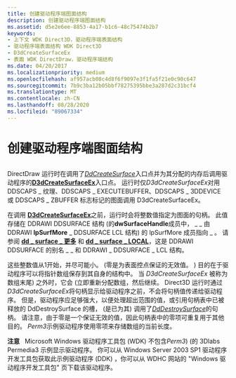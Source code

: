 ```yaml
---
title: 创建驱动程序端图面结构
description: 创建驱动程序端图面结构
ms.assetid: d5e2e6ee-8853-4a17-b1c6-48c75474b2b7
keywords:
- 上下文 WDK Direct3D，驱动程序端表面结构
- 驱动程序端表面结构 WDK Direct3D
- D3dCreateSurfaceEx
- 表面 WDK DirectDraw，驱动程序端结构
ms.date: 04/20/2017
ms.localizationpriority: medium
ms.openlocfilehash: af957acb08c4d8f6f9097e3f1fa5f21e0c90c647
ms.sourcegitcommit: 7b9c3ba12b05bbf78275395bbe3a287d2c31bcf4
ms.translationtype: MT
ms.contentlocale: zh-CN
ms.lasthandoff: 08/28/2020
ms.locfileid: "89067334"
---
```

# <a name="creating-driver-side-surface-structures"></a>创建驱动程序端图面结构


## <span id="ddk_creating_driver_side_surface_structures_gg"></span><span id="DDK_CREATING_DRIVER_SIDE_SURFACE_STRUCTURES_GG"></span>


DirectDraw 运行时在调用了[*DdCreateSurface*](/previous-versions/windows/hardware/drivers/ff549263(v=vs.85))入口点并为其分配的内存后调用驱动程序的[**D3dCreateSurfaceEx**](/windows/desktop/api/ddrawint/nc-ddrawint-pdd_createsurfaceex)入口点。 运行时仅*D3dCreateSurfaceEx*对用 DDSCAPS \_ 纹理、DDSCAPS \_ EXECUTEBUFFER、DDSCAPS \_ 3DDEVICE 或 DDSCAPS \_ ZBUFFER 标志标记的图面调用 D3dCreateSurfaceEx。

在调用 [**D3dCreateSurfaceEx**](/windows/desktop/api/ddrawint/nc-ddrawint-pdd_createsurfaceex)之前，运行时会将整数值指定为图面的句柄。 此值存储在 DDRAWI DDSURFACE 结构 (的**dwSurfaceHandle**成员中， \_ \_ 由 DDRAWI **lpSurfMore** \_ DDSURFACE LCL 结构) 的 lpSurfMore 成员指向 \_ 。 请参阅 [**dd \_ surface \_ 更多**](/windows/desktop/api/ddrawint/ns-ddrawint-_dd_surface_more) 和 [**dd \_ surface \_ LOCAL**](/windows/desktop/api/ddrawint/ns-ddrawint-_dd_surface_local)，这是 DDRAWI DDSURFACE 的别名 \_ \_ 和 DDRAWI \_ DDSURFACE \_ LCL 结构。

这些整数值从1开始，并尽可能小。  (零是为表面控点保证的无效值。 ) 目的在于驱动程序可以将指针数组保存到其自身的结构中。 当 *D3dCreateSurfaceEx* 被称为数组末尾) 之外时，它会 (立即重新分配数组，然后继续。 Direct3D 运行时通过 *D3dCreateSurfaceEx*将句柄显示给驱动程序之前，不会将句柄值传递给驱动程序。 但是，驱动程序应足够强大，以便处理超出范围的值，或引用句柄表中已被释放的 DdDestroySurface 的槽， (是已为其) 调用了[*DdDestroySurface*](/windows/desktop/api/ddrawint/nc-ddrawint-pdd_surfcb_destroysurface)的句柄。 请注意，由于零是一个保证无效的值，因此句柄表中的零项可重复用于其他目的。 *Perm3*示例驱动程序使用零项来存储数组的当前长度。

**注意**   Microsoft Windows 驱动程序工具包 (WDK) 不包含*Perm3*)  (的 3Dlabs Permedia3 示例显示驱动程序。 你可以从 Windows Server 2003 SP1 驱动程序开发工具包获取此示例驱动程序 (DDK) ，你可以从 WDHC 网站的 "Windows 驱动程序开发工具包" 页下载该驱动程序。

 

 

